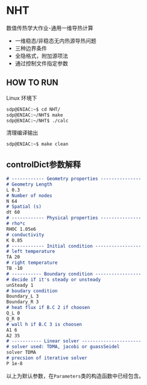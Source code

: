 # NHT
数值传热学大作业-通用一维导热计算
- 一维稳态/非稳态无内热源导热问题
- 三种边界条件
- 全隐格式，附加源项法
- 通过控制文件指定参数

## HOW TO RUN
Linux 环境下

```bash
sdp@ENIAC:~$ cd NHT/
sdp@ENIAC:~/NHT$ make
sdp@ENIAC:~/NHT$ ./calc
```
清理编译输出

```bash
sdp@ENIAC:~$ make clean
```
## controlDict参数解释

```markdown
# ------------ Geometry properties ---------------
# Geometry Length
L 0.3 
# Number of nodes
N 64 
# Spatial (s)
dt 60 
# ------------ Physical properties ---------------
# rho*c
RHOC 1.05e6 
# conductivity
K 0.85 
# ------------ Initial condition -----------------
# left temperature
TA 20 
# right temperature
TB -10 
# ----------- Boundary condition -----------------
# decide if it's steady or unsteady
unSteady 1  
# boudary condition 
Boundary_L 3 
Boundary_R 3 
# heat flux if B.C 2 if choosen
Q_L 0 
Q_R 0 
# wall h if B.C 3 is choosen
A1 6 
A2 35 
# ----------- Linear solver ----------------------
# solver used: TDMA, jacobi or guassSeidel
solver TDMA 
# precsion of iterative solver 
P 1e-8 
```
以上为默认参数，在`Parameters`类的构造函数中已经包含。